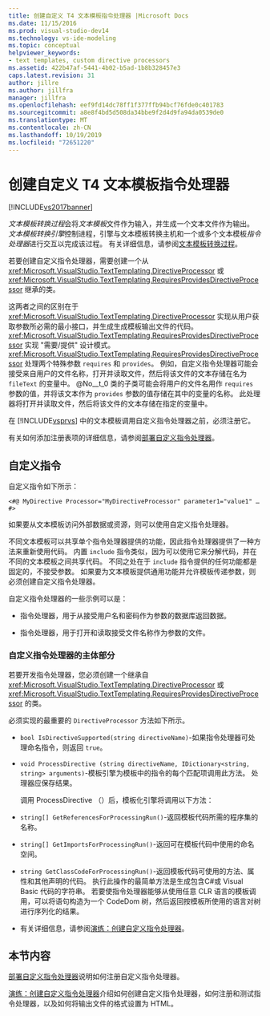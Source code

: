 ```yaml
---
title: 创建自定义 T4 文本模板指令处理器 |Microsoft Docs
ms.date: 11/15/2016
ms.prod: visual-studio-dev14
ms.technology: vs-ide-modeling
ms.topic: conceptual
helpviewer_keywords:
- text templates, custom directive processors
ms.assetid: 422b47af-5441-4b02-b5ad-1b8b328457e3
caps.latest.revision: 31
author: jillre
ms.author: jillfra
manager: jillfra
ms.openlocfilehash: eef9fd14dc78ff1f377ffb94bcf76fde0c401783
ms.sourcegitcommit: a8e8f4bd5d508da34bbe9f2d4d9fa94da0539de0
ms.translationtype: MT
ms.contentlocale: zh-CN
ms.lasthandoff: 10/19/2019
ms.locfileid: "72651220"
---
```

# <a name="creating-custom-t4-text-template-directive-processors"></a>创建自定义 T4 文本模板指令处理器
[!INCLUDE[vs2017banner](../includes/vs2017banner.md)]

*文本模板转换过程*会将*文本模板*文件作为输入，并生成一个文本文件作为输出。 *文本模板转换引擎*控制进程，引擎与文本模板转换主机和一个或多个文本模板*指令处理器*进行交互以完成该过程。 有关详细信息，请参阅[文本模板转换过程](../modeling/the-text-template-transformation-process.md)。

 若要创建自定义指令处理器，需要创建一个从 <xref:Microsoft.VisualStudio.TextTemplating.DirectiveProcessor> 或 <xref:Microsoft.VisualStudio.TextTemplating.RequiresProvidesDirectiveProcessor> 继承的类。

 这两者之间的区别在于 <xref:Microsoft.VisualStudio.TextTemplating.DirectiveProcessor> 实现从用户获取参数所必需的最小接口，并生成生成模板输出文件的代码。 <xref:Microsoft.VisualStudio.TextTemplating.RequiresProvidesDirectiveProcessor> 实现 "需要/提供" 设计模式。 <xref:Microsoft.VisualStudio.TextTemplating.RequiresProvidesDirectiveProcessor> 处理两个特殊参数 `requires` 和 `provides`。  例如，自定义指令处理器可能会接受来自用户的文件名称，打开并读取文件，然后将该文件的文本存储在名为 `fileText` 的变量中。 @No__t_0 类的子类可能会将用户的文件名用作 `requires` 参数的值，并将该文本作为 `provides` 参数的值存储在其中的变量的名称。 此处理器将打开并读取文件，然后将该文件的文本存储在指定的变量中。

 在 [!INCLUDE[vsprvs](../includes/vsprvs-md.md)] 中的文本模板调用自定义指令处理器之前，必须注册它。

 有关如何添加注册表项的详细信息，请参阅[部署自定义指令处理器](../modeling/deploying-a-custom-directive-processor.md)。

## <a name="custom-directives"></a>自定义指令
 自定义指令如下所示：

 `<#@ MyDirective Processor="MyDirectiveProcessor" parameter1="value1" … #>`

 如果要从文本模板访问外部数据或资源，则可以使用自定义指令处理器。

 不同文本模板可以共享单个指令处理器提供的功能，因此指令处理器提供了一种方法来重新使用代码。 内置 `include` 指令类似，因为可以使用它来分解代码，并在不同的文本模板之间共享代码。 不同之处在于 `include` 指令提供的任何功能都是固定的，不接受参数。 如果要为文本模板提供通用功能并允许模板传递参数，则必须创建自定义指令处理器。

 自定义指令处理器的一些示例可以是：

- 指令处理器，用于从接受用户名和密码作为参数的数据库返回数据。

- 指令处理器，用于打开和读取接受文件名称作为参数的文件。

### <a name="principal-parts-of-a-custom-directive-processor"></a>自定义指令处理器的主体部分
 若要开发指令处理器，您必须创建一个继承自 <xref:Microsoft.VisualStudio.TextTemplating.DirectiveProcessor> 或 <xref:Microsoft.VisualStudio.TextTemplating.RequiresProvidesDirectiveProcessor> 的类。

 必须实现的最重要的 `DirectiveProcessor` 方法如下所示。

- `bool IsDirectiveSupported(string directiveName)`-如果指令处理器可处理命名指令，则返回 `true`。

- `void ProcessDirective (string directiveName, IDictionary<string, string> arguments)`-模板引擎为模板中的指令的每个匹配项调用此方法。 处理器应保存结果。

  调用 ProcessDirective （）后，模板化引擎将调用以下方法：

- `string[] GetReferencesForProcessingRun()`-返回模板代码所需的程序集的名称。

- `string[] GetImportsForProcessingRun()`-返回可在模板代码中使用的命名空间。

- `string GetClassCodeForProcessingRun()`-返回模板代码可使用的方法、属性和其他声明的代码。 执行此操作的最简单方法是生成包含C#或 Visual Basic 代码的字符串。 若要使指令处理器能够从使用任意 CLR 语言的模板调用，可以将语句构造为一个 CodeDom 树，然后返回按模板所使用的语言对树进行序列化的结果。

- 有关详细信息，请参阅[演练：创建自定义指令处理器](../modeling/walkthrough-creating-a-custom-directive-processor.md)。

## <a name="in-this-section"></a>本节内容
 [部署自定义指令处理器](../modeling/deploying-a-custom-directive-processor.md)说明如何注册自定义指令处理器。

 [演练：创建自定义指令处理器](../modeling/walkthrough-creating-a-custom-directive-processor.md)介绍如何创建自定义指令处理器，如何注册和测试指令处理器，以及如何将输出文件的格式设置为 HTML。
